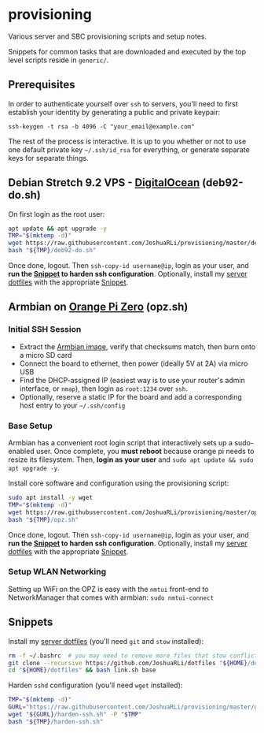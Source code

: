 # provisioning
Various server and SBC provisioning scripts and setup notes.

Snippets for common tasks that are downloaded and executed by the top level scripts reside in `generic/`.


## Prerequisites

In order to authenticate yourself over `ssh` to servers, you'll need to first establish your identity by generating a public and private keypair:

`ssh-keygen -t rsa -b 4096 -C "your_email@example.com"`

The rest of the process is interactive. It is up to you whether or not to use one default private key `~/.ssh/id_rsa` for everything, or generate separate keys for separate things.


## Debian Stretch 9.2 VPS - [DigitalOcean](https://www.digitalocean.com) (deb92-do.sh)

On first login as the root user:

```bash
apt update && apt upgrade -y
TMP="$(mktemp -d)"
wget https://raw.githubusercontent.com/JoshuaRLi/provisioning/master/deb92-do.sh -P "$TMP"
bash "${TMP}/deb92-do.sh"
```

Once done, logout. Then `ssh-copy-id username@ip`, login as your user, and **run the [Snippet](#snippets) to harden ssh configuration**. Optionally, install my [server dotfiles][1] with the appropriate [Snippet](#snippets).


## Armbian on [Orange Pi Zero](http://www.orangepi.org/orangepizero) (opz.sh)

### Initial SSH Session

* Extract the [Armbian image](https://www.armbian.com/orange-pi-zero/), verify that checksums match, then burn onto a micro SD card
* Connect the board to ethernet, then power (ideally 5V at 2A) via micro USB
* Find the DHCP-assigned IP (easiest way is to use your router's admin interface, or `nmap`), then login as `root:1234` over `ssh`.
* Optionally, reserve a static IP for the board and add a corresponding host entry to your `~/.ssh/config`


### Base Setup

Armbian has a convenient root login script that interactively sets up a sudo-enabled user. Once complete, you **must reboot** because orange pi needs to resize its filesystem. Then, **login as your user** and `sudo apt update && sudo apt upgrade -y`.

Install core software and configuration using the provisioning script:

```bash
sudo apt install -y wget
TMP="$(mktemp -d)"
wget https://raw.githubusercontent.com/JoshuaRLi/provisioning/master/opz.sh -P "$TMP"
bash "${TMP}/opz.sh"
```

Once done, logout. Then `ssh-copy-id username@ip`, login as your user, and **run the [Snippet](#snippets) to harden ssh configuration**. Optionally, install my [server dotfiles][1] with the appropriate [Snippet](#snippets).


### Setup WLAN Networking

Setting up WiFi on the OPZ is easy with the `nmtui` front-end to NetworkManager that comes with armbian: `sudo nmtui-connect`


## Snippets

Install my [server dotfiles][1] (you'll need `git` and `stow` installed):

```bash
rm -f ~/.bashrc  # you may need to remove more files that stow conflicts with
git clone --recursive https://github.com/JoshuaRLi/dotfiles "${HOME}/dotfiles"
cd "${HOME}/dotfiles" && bash link.sh base
```

Harden `sshd` configuration (you'll need `wget` installed):

```bash
TMP="$(mktemp -d)"
GURL="https://raw.githubusercontent.com/JoshuaRLi/provisioning/master/generic"
wget "${GURL}/harden-ssh.sh" -P "$TMP"
bash "${TMP}/harden-ssh.sh"
```

[1]: https://github.com/JoshuaRLi/dotfiles

